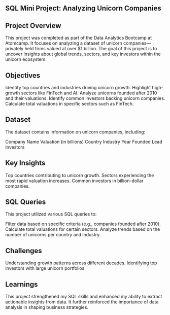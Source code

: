 ## SQL Mini Project: Analyzing Unicorn Companies

## Project Overview
This project was completed as part of the Data Analytics Bootcamp at Atomcamp. It focuses on analyzing a dataset of unicorn companies—privately held firms valued at over $1 
billion. The goal of this project is to uncover insights about global trends, sectors, and key investors within the unicorn ecosystem.

## Objectives
Identify top countries and industries driving unicorn growth.
Highlight high-growth sectors like FinTech and AI.
Analyze unicorns founded after 2010 and their valuations.
Identify common investors backing unicorn companies.
Calculate total valuations in specific sectors such as FinTech.

## Dataset
The dataset contains information on unicorn companies, including:

Company Name
Valuation (in billions)
Country
Industry
Year Founded
Lead Investors

## Key Insights
Top countries contributing to unicorn growth.
Sectors experiencing the most rapid valuation increases.
Common investors in billion-dollar companies.

## SQL Queries
This project utilized various SQL queries to:

Filter data based on specific criteria (e.g., companies founded after 2010).
Calculate total valuations for certain sectors.
Analyze trends based on the number of unicorns per country and industry.

## Challenges
Understanding growth patterns across different decades.
Identifying top investors with large unicorn portfolios.

## Learnings
This project strengthened my SQL skills and enhanced my ability to extract actionable insights from data. It further reinforced the importance of data analysis in shaping 
business strategies.
